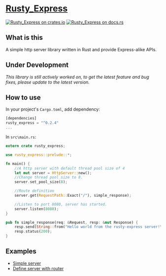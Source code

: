 [Rusty_Express][docsrs]
======================

[![Rusty_Express on crates.io][cratesio-image]][cratesio]
[![Rusty_Express on docs.rs][docsrs-image]][docsrs]

[cratesio]: https://crates.io/crates/rusty_express
[cratesio-image]: https://img.shields.io/crates/v/rusty_express.svg
[docsrs-image]: https://docs.rs/rusty_express/badge.svg
[docsrs]: https://docs.rs/rusty_express

## What is this
A simple http server library written in Rust and provide Express-alike APIs.

## Under Development
_This library is still actively worked on, to get the latest feature and bug fixes, please update to the latest version._

## How to use
In your project's `Cargo.toml`, add dependency:
```rust
[dependencies]
rusty_express = "^0.2.4"
...
```

In `src\main.rs`:
```rust
extern crate rusty_express;

use rusty_express::prelude::*;

fn main() {
    //A http server with default thread pool size of 4
    let mut server = HttpServer::new();
    //Change thread pool size to 8.
    server.set_pool_size(8);

    //Route definition
    server.get(RequestPath::Exact("/"), simple_response);

    //Listen to port 8080, server has started.
    server.listen(8080);
}

pub fn simple_response(req: &Request, resp: &mut Response) {
    resp.send(String::from("Hello world from the rusty-express server!\n"));
    resp.status(200);
}
```

## Examples
- [Simple server](https://github.com/Chopinsky/Rusty_Express/blob/master/examples/simple.rs)
- [Define server with router](https://github.com/Chopinsky/Rusty_Express/blob/master/examples/use_router.rs)
